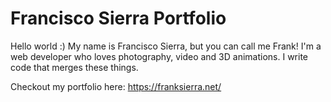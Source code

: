 # Francisco Sierra Portfolio

Hello world :)
My name is Francisco Sierra, but you can call me Frank! I'm a web developer who loves photography, video and 3D animations. I write code that merges these things.

Checkout my portfolio here: https://franksierra.net/

